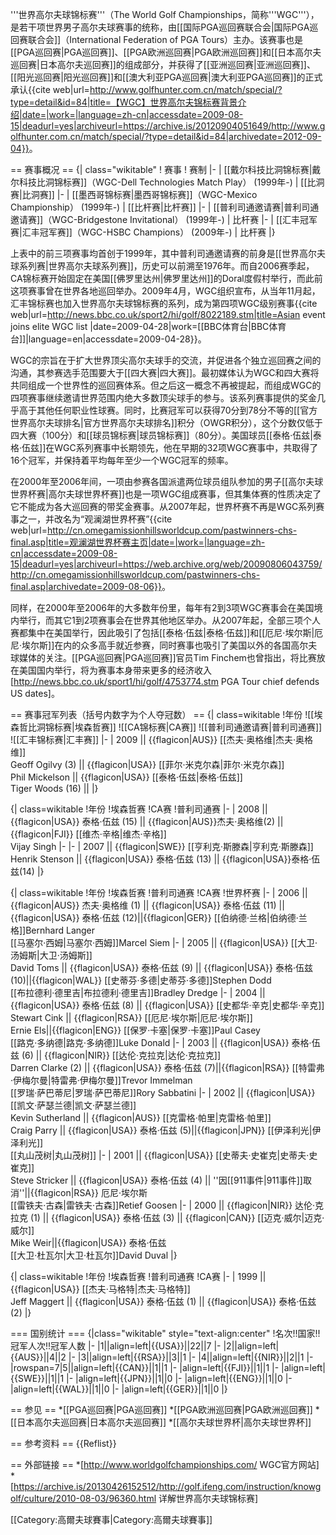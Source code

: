 '''世界高尔夫球锦标赛'''（The World Golf Championships，简称'''WGC'''），是若干项世界男子高尔夫球赛事的统称，由[[国际PGA巡回赛联合会|国际PGA巡回赛联合会]]（International Federation of PGA Tours）主办。该赛事也是[[PGA巡回赛|PGA巡回赛]]、[[PGA欧洲巡回赛|PGA欧洲巡回赛]]和[[日本高尔夫巡回赛|日本高尔夫巡回赛]]的组成部分，并获得了[[亚洲巡回赛|亚洲巡回赛]]、[[阳光巡回赛|阳光巡回赛]]和[[澳大利亚PGA巡回赛|澳大利亚PGA巡回赛]]的正式承认<ref>{{cite web|url=http://www.golfhunter.com.cn/match/special/?type=detail&id=84|title=【WGC】世界高尔夫锦标赛背景介绍|date=|work=|language=zh-cn|accessdate=2009-08-15|deadurl=yes|archiveurl=https://archive.is/20120904051649/http://www.golfhunter.com.cn/match/special/?type=detail&id=84|archivedate=2012-09-04}}</ref>。


== 赛事概况 ==
{| class="wikitable" 
! 赛事
! 赛制
|-
| [[戴尔科技比洞锦标赛|戴尔科技比洞锦标赛]]（WGC-Dell Technologies Match Play） (1999年-)
| [[比洞赛|比洞赛]]
|-
| [[墨西哥锦标赛|墨西哥锦标赛]]（WGC-Mexico Championship） (1999年-)
| [[比杆赛|比杆赛]]
|-
| [[普利司通邀请赛|普利司通邀请赛]]（WGC-Bridgestone Invitational） (1999年-)
| 比杆赛
|-
| [[汇丰冠军赛|汇丰冠军赛]]（WGC-HSBC Champions） (2009年-)
| 比杆赛
|} 

上表中的前三项赛事均首创于1999年，其中普利司通邀请赛的前身是[[世界高尔夫球系列赛|世界高尔夫球系列赛]]，历史可以前溯至1976年。而自2006赛季起，CA锦标赛开始固定在美国[[佛罗里达州|佛罗里达州]]的Doral度假村举行，而此前这项赛事曾在世界各地巡回举办。2009年4月，WGC组织宣布，从当年11月起，汇丰锦标赛也加入世界高尔夫球锦标赛的系列，成为第四项WGC级别赛事<ref>{{cite web|url=http://news.bbc.co.uk/sport2/hi/golf/8022189.stm|title=Asian event joins elite WGC list |date=2009-04-28|work=[[BBC体育台|BBC体育台]]|language=en|accessdate=2009-04-28}}</ref>。

WGC的宗旨在于扩大世界顶尖高尔夫球手的交流，并促进各个独立巡回赛之间的沟通，其参赛选手范围要大于[[四大赛|四大赛]]。最初媒体认为WGC和四大赛将共同组成一个世界性的巡回赛体系。但之后这一概念不再被提起，而组成WGC的四项赛事继续邀请世界范围内绝大多数顶尖球手的参与。该系列赛事提供的奖金几乎高于其他任何职业性球赛。同时，比赛冠军可以获得70分到78分不等的[[官方世界高尔夫球排名|官方世界高尔夫球排名]]积分（OWGR积分），这个分数仅低于四大赛（100分）和[[球员锦标赛|球员锦标赛]]（80分）。美国球员[[泰格·伍兹|泰格·伍兹]]在WGC系列赛事中长期领先，他在早期的32项WGC赛事中，共取得了16个冠军，并保持着平均每年至少一个WGC冠军的频率。

在2000年至2006年间，一项由参赛各国派遣两位球员组队参加的男子[[高尔夫球世界杯赛|高尔夫球世界杯赛]]也是一项WGC组成赛事，但其集体赛的性质决定了它不能成为各大巡回赛的带奖金赛事。从2007年起，世界杯赛不再是WGC系列赛事之一，并改名为“观澜湖世界杯赛”<ref>{{cite web|url=http://cn.omegamissionhillsworldcup.com/pastwinners-chs-final.asp|title=观澜湖世界杯赛主页|date=|work=|language=zh-cn|accessdate=2009-08-15|deadurl=yes|archiveurl=https://web.archive.org/web/20090806043759/http://cn.omegamissionhillsworldcup.com/pastwinners-chs-final.asp|archivedate=2009-08-06}}</ref>。

同样，在2000年至2006年的大多数年份里，每年有2到3项WGC赛事会在美国境内举行，而其它1到2项赛事会在世界其他地区举办。从2007年起，全部三项个人赛都集中在美国举行，因此吸引了包括[[泰格·伍兹|泰格·伍兹]]和[[厄尼·埃尔斯|厄尼·埃尔斯]]在内的众多高手就近参赛，同时赛事也吸引了美国以外的各国高尔夫球媒体的关注。[[PGA巡回赛|PGA巡回赛]]官员Tim Finchem也曾指出，将比赛放在美国国内举行，将为赛事本身带来更多的经济收入<ref>[http://news.bbc.co.uk/sport1/hi/golf/4753774.stm PGA Tour chief defends US dates]</ref>。

== 赛事冠军列表（括号内数字为个人夺冠数） ==
{| class=wikitable
!年份
![[埃森哲比洞锦标赛|埃森哲赛]]
![[CA锦标赛|CA赛]]
![[普利司通邀请赛|普利司通赛]]
![[汇丰锦标赛|汇丰赛]]
|-
| 2009 || {{flagicon|AUS}} [[杰夫·奥格维|杰夫·奥格维]]<br />Geoff Ogilvy (3) || {{flagicon|USA}} [[菲尔·米克尔森|菲尔·米克尔森]]<br />Phil Mickelson || {{flagicon|USA}} [[泰格·伍兹|泰格·伍兹]]<br />Tiger Woods (16) ||
|}

{| class=wikitable
!年份
!埃森哲赛
!CA赛
!普利司通赛
|-
| 2008 || {{flagicon|USA}} 泰格·伍兹 (15) || {{flagicon|AUS}}杰夫·奥格维(2) ||{{flagicon|FJI}} [[维杰·辛格|维杰·辛格]]<br />Vijay Singh
|-
|-
| 2007 || {{flagicon|SWE}} [[亨利克·斯滕森|亨利克·斯滕森]]<br />Henrik Stenson || {{flagicon|USA}} 泰格·伍兹 (13) || {{flagicon|USA}}泰格·伍兹(14)
|}

{| class=wikitable
!年份
!埃森哲赛
!普利司通赛
!CA赛
!世界杯赛
|-
| 2006 || {{flagicon|AUS}} 杰夫·奥格维 (1) || {{flagicon|USA}} 泰格·伍兹 (11) || {{flagicon|USA}} 泰格·伍兹 (12)||{{flagicon|GER}} [[伯纳德·兰格|伯纳德·兰格]]Bernhard Langer<br />[[马塞尔·西姆|马塞尔·西姆]]Marcel Siem
|-
| 2005 || {{flagicon|USA}} [[大卫·汤姆斯|大卫·汤姆斯]]<br />David Toms || {{flagicon|USA}} 泰格·伍兹 (9) || {{flagicon|USA}} 泰格·伍兹 (10)||{{flagicon|WAL}} [[史蒂芬·多德|史蒂芬·多德]]Stephen Dodd<br />[[布拉德利·德里吉|布拉德利·德里吉]]Bradley Dredge
|-
| 2004 || {{flagicon|USA}} 泰格·伍兹 (8) || {{flagicon|USA}} [[史都华·辛克|史都华·辛克]]<br />Stewart Cink || {{flagicon|RSA}} [[厄尼·埃尔斯|厄尼·埃尔斯]]<br />Ernie Els||{{flagicon|ENG}} [[保罗·卡塞|保罗·卡塞]]Paul Casey <br />[[路克·多纳德|路克·多纳德]]Luke Donald
|-
| 2003 || {{flagicon|USA}} 泰格·伍兹 (6) || {{flagicon|NIR}} [[达伦·克拉克|达伦·克拉克]]<br />Darren Clarke (2) || {{flagicon|USA}} 泰格·伍兹 (7)||{{flagicon|RSA}} [[特雷弗·伊梅尔曼|特雷弗·伊梅尔曼]]Trevor Immelman<br />[[罗瑞·萨巴蒂尼|罗瑞·萨巴蒂尼]]Rory Sabbatini
|-
| 2002 || {{flagicon|USA}} [[凯文·萨瑟兰德|凯文·萨瑟兰德]]<br />Kevin Sutherland || {{flagicon|AUS}} [[克雷格·帕里|克雷格·帕里]]<br />Craig Parry || {{flagicon|USA}} 泰格·伍兹 (5)||{{flagicon|JPN}} [[伊泽利光|伊泽利光]]<br />[[丸山茂树|丸山茂树]] 
|-
| 2001 || {{flagicon|USA}} [[史蒂夫·史崔克|史蒂夫·史崔克]]<br />Steve Stricker || {{flagicon|USA}} 泰格·伍兹 (4) || ''因[[911事件|911事件]]取消''||{{flagicon|RSA}} 厄尼·埃尔斯<br />[[雷铁夫·古森|雷铁夫·古森]]Retief Goosen
|-
| 2000 || {{flagicon|NIR}} 达伦·克拉克 (1) || {{flagicon|USA}} 泰格·伍兹 (3) || {{flagicon|CAN}} [[迈克·威尔|迈克·威尔]]<br />Mike Weir||{{flagicon|USA}} 泰格·伍兹 <br />[[大卫·杜瓦尔|大卫·杜瓦尔]]David Duval
|}

{| class=wikitable
!年份
!埃森哲赛
!普利司通赛
!CA赛
|-
| 1999 || {{flagicon|USA}} [[杰夫·马格特|杰夫·马格特]]<br />Jeff Maggert || {{flagicon|USA}} 泰格·伍兹 (1) || {{flagicon|USA}} 泰格·伍兹 (2)
|}

=== 国别统计 ===
{|class="wikitable" style="text-align:center"
!名次!!国家!!冠军人次!!冠军人数
|-
|1||align=left|{{USA}}||22||7
|-
|2||align=left|{{AUS}}||4||2
|-
|3||align=left|{{RSA}}||3||1
|-
|4||align=left|{{NIR}}||2||1
|-
|rowspan=7|5||align=left|{{CAN}}||1||1
|-
|align=left|{{FJI}}||1||1
|-
|align=left|{{SWE}}||1||1
|-
|align=left|{{JPN}}||1||0
|-
|align=left|{{ENG}}||1||0
|-
|align=left|{{WAL}}||1||0
|-
|align=left|{{GER}}||1||0
|}

== 参见 ==
*[[PGA巡回赛|PGA巡回赛]]
*[[PGA欧洲巡回赛|PGA欧洲巡回赛]]
*[[日本高尔夫巡回赛|日本高尔夫巡回赛]]
*[[高尔夫球世界杯|高尔夫球世界杯]]

== 参考资料 ==
{{Reflist}}

== 外部链接 ==
*[http://www.worldgolfchampionships.com/ WGC官方网站]
*[https://archive.is/20130426152512/http://golf.ifeng.com/instruction/knowgolf/culture/2010-08-03/96360.html 详解世界高尔夫球锦标赛]

[[Category:高爾夫球賽事|Category:高爾夫球賽事]]